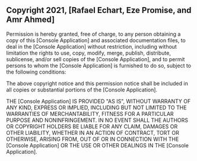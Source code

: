 ## Copyright 2021, [Rafael Echart, Eze Promise, and Amr Ahmed]

Permission is hereby granted, free of charge, to any person obtaining a copy of this [Console Application] and associated documentation files, to deal in the [Console Application] without restriction, including without limitation the rights to use, copy, modify, merge, publish, distribute, sublicense, and/or sell copies of the [Console Application], and to permit persons to whom the [Console Application] is furnished to do so, subject to the following conditions:

The above copyright notice and this permission notice shall be included in all copies or substantial portions of the [Console Application].

THE [Console Application] IS PROVIDED "AS IS", WITHOUT WARRANTY OF ANY KIND, EXPRESS OR IMPLIED, INCLUDING BUT NOT LIMITED TO THE WARRANTIES OF MERCHANTABILITY, FITNESS FOR A PARTICULAR PURPOSE AND NONINFRINGEMENT. IN NO EVENT SHALL THE AUTHORS OR COPYRIGHT HOLDERS BE LIABLE FOR ANY CLAIM, DAMAGES OR OTHER LIABILITY, WHETHER IN AN ACTION OF CONTRACT, TORT OR OTHERWISE, ARISING FROM, OUT OF OR IN CONNECTION WITH THE [Console Application] OR THE USE OR OTHER DEALINGS IN THE [Console Application].
